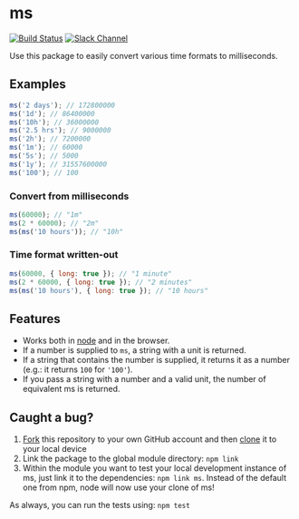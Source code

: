 # ms

[![Build Status](https://travis-ci.org/zeit/ms.svg?branch=master)](https://travis-ci.org/zeit/ms)
[![Slack Channel](http://zeit-slackin.now.sh/badge.svg)](https://zeit.chat/)

Use this package to easily convert various time formats to milliseconds.

## Examples

```js
ms('2 days'); // 172800000
ms('1d'); // 86400000
ms('10h'); // 36000000
ms('2.5 hrs'); // 9000000
ms('2h'); // 7200000
ms('1m'); // 60000
ms('5s'); // 5000
ms('1y'); // 31557600000
ms('100'); // 100
```

### Convert from milliseconds

```js
ms(60000); // "1m"
ms(2 * 60000); // "2m"
ms(ms('10 hours')); // "10h"
```

### Time format written-out

```js
ms(60000, { long: true }); // "1 minute"
ms(2 * 60000, { long: true }); // "2 minutes"
ms(ms('10 hours'), { long: true }); // "10 hours"
```

## Features

- Works both in [node](https://nodejs.org) and in the browser.
- If a number is supplied to `ms`, a string with a unit is returned.
- If a string that contains the number is supplied, it returns it as a number (e.g.: it returns `100` for `'100'`).
- If you pass a string with a number and a valid unit, the number of equivalent ms is returned.

## Caught a bug?

1.  [Fork](https://help.github.com/articles/fork-a-repo/) this repository to your own GitHub account and then
    [clone](https://help.github.com/articles/cloning-a-repository/) it to your local device
2.  Link the package to the global module directory: `npm link`
3.  Within the module you want to test your local development instance of ms, just link it to the dependencies:
    `npm link ms`. Instead of the default one from npm, node will now use your clone of ms!

As always, you can run the tests using: `npm test`

